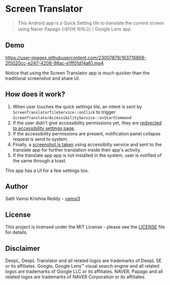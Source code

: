 # Screen Translator

> This Android app is a Quick Setting tile to translate the current screen using Naver Papago (네이버 파파고) / Google Lens app.

## Demo

https://user-images.githubusercontent.com/23007879/163716868-2f5020cc-e247-4208-98ac-e1ff01d14a61.mp4

Notice that using the Screen Translator app is much quicker than the traditional screenshot and share UI.

## How does it work?

1. When user touches the quick settings tile, an intent is sent by `ScreenTranslatorTileService::onClick` to trigger `ScreenTranslatorAccessibilityService::onStartCommand`
2. If the user didn't give accessibility permissions yet, they are <u>redirected to accessibility settings page</u>.
3. If the accessibility permissions are present, notification panel collapse request is send to system.
4. Finally, a <u>screenshot is taken</u> using accessiblity service and sent to the translate app for further translation inside their app's activity.
5. If the translate app app is not installed in the system, user is notified of the same through a toast.

This app has a UI for a few settings too.

## Author

Satti Vamsi Krishna Reddy - [vamsi3](https://github.com/vamsi3)

## License

This project is licensed under the MIT License - please see the [LICENSE](LICENSE) file for details.

## Disclaimer

DeepL, DeepL Translator and all related logos are trademarks of DeepL SE or its affiliates.
Google, Google Lens™ visual search engine and all related logos are trademarks of Google LLC or its affiliates.
NAVER, Papago and all related logos are trademarks of NAVER Corporation or its affiliates.

